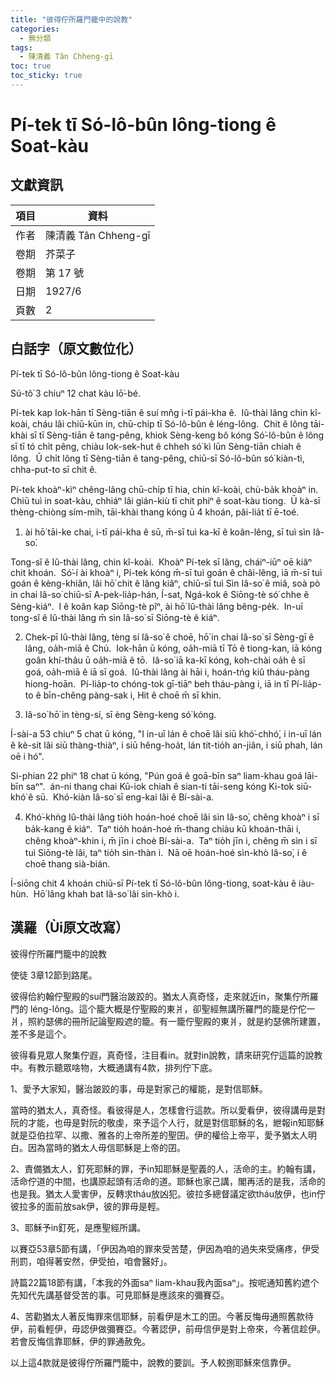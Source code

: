 ```yaml
---
title: "彼得佇所羅門籠中的說教"
categories:
  - 無分類
tags:
  - 陳清義 Tân Chheng-gī
toc: true
toc_sticky: true
---
```


# Pí-tek tī Só-lô-bûn lông-tiong ê Soat-kàu

## 文獻資訊

| 項目 | 資料 |
|---|---|
| 作者 | 陳清義 Tân Chheng-gī |
| 卷期 | 芥菜子 |
| 卷期 | 第 17 號 |
| 日期 | 1927/6 |
| 頁數 | 2 |

## 白話字（原文數位化）

Pí-tek tī Só-lô-bûn lông-tiong ê Soat-kàu

Sú-tô͘ 3 chiuⁿ 12 chat kàu lō͘-bé.

Pí-tek kap Iok-hān tī Sèng-tiān ê suí mn̂g i-tī pái-kha ê.  Iû-thài lâng chin kî-koài, cháu lâi chiū-kūn in, chū-chi̍p tī Só-lô-bûn ê léng-lông.  Chit ê lông tāi-khài sī tī Sèng-tiān ê tang-pêng, khiok Sèng-keng bô kóng Só͘-lô-bûn ê lông sī tī tó chi̍t pêng, chiàu Iok-sek-hut ê chheh só͘ kì lūn Sèng-tiān chiah ê lông.  Ū chi̍t lông tī Sèng-tiān ê tang-pêng, chiū-sī Só-lô-bûn só͘ kiàn-tì, chha-put-to sī chit ê.

Pí-tek khoàⁿ-kìⁿ chêng-lâng chū-chi̍p tī hia, chin kî-koài, chù-ba̍k khoàⁿ in.  Chiū tuì in soat-kàu, chhiáⁿ lâi gián-kiù tī chit phiⁿ ê soat-kàu tiong.  Ū kà-sī thèng-chiòng sím-mi̍h, tāi-khài thang kóng ū 4 khoán, pâi-lia̍t tī ē-toé.

1. ài hō͘ tāi-ke chai, i-tī pái-kha ê sū, m̄-sī tuì ka-kī ê koân-lêng, sī tuì sìn Iâ-so͘.

Tong-sî ê Iû-thài lâng, chin kî-koài.  Khoàⁿ Pí-tek sī lâng, cháiⁿ-iūⁿ oē kiâⁿ chit khoán.  Só͘-í ài khoàⁿ i, Pí-tek kóng m̄-sī tuì goán ê châi-lêng, iā m̄-sī tuì goán ê kèng-khiân, lâi hō͘ chit ê lâng kiâⁿ, chiū-sī tuì Sìn Iâ-so͘ ê miâ, soà pò in chai Iâ-so͘ chiū-sī A-pek-lia̍p-hán, Í-sat, Ngá-kok ê Siōng-tè só͘ chhe ê Sèng-kiáⁿ.  I ê koân kap Siōng-tè pîⁿ, ài hō͘ Iû-thài lâng bêng-pe̍k.  In-uī tong-sî ê Iû-thài lâng m̄ sìn Iâ-so͘ sī Siōng-tè ê kiáⁿ.

2. Chek-pī Iû-thài lâng, tèng sí Iâ-so͘ ê choē, hō͘ in chai Iâ-so͘ sī Sèng-gī ê lâng, oa̍h-miā ê Chú.  Iok-hān ū kóng, oa̍h-miā tī Tō ê tiong-kan, iā kóng goân khí-thâu ū oa̍h-miā ê tō.  Iâ-so͘ iā ka-kī kóng, koh-chài oa̍h ê sī goá, oa̍h-miā ê iā sī goá.  Iû-thài lâng ài hāi i, hoán-tńg kiû tháu-pàng hiong-hoān.  Pí-lia̍p-to chóng-tok gī-tiāⁿ beh tháu-pàng i, iā in tī Pí-lia̍p-to ê bīn-chêng pàng-sak i, Hit ê choē m̄ sī khin.

3. Iâ-so͘ hō͘ in tèng-sí, sī èng Sèng-keng só͘ kóng.

Í-sài-a 53 chiuⁿ 5 chat ū kóng, "I in-uī lán ê choē lâi siū khó͘-chhó͘, i in-uī lán ê kè-sit lâi siū thàng-thiàⁿ, i siū hêng-hoa̍t, lán tit-tio̍h an-jiân, i siū phah, lán oē i hó".

Si-phian 22 phiⁿ 18 chat ū kóng, "Pún goá ê goā-bīn saⁿ liam-khau goá lāi-bīn saⁿ".  án-ni thang chai Kū-iok chiah ê sian-ti tāi-seng kóng Ki-tok siū-khó͘ ê sū.  Khó-kiàn Iâ-so͘ sī eng-kai lâi ê Bí-sài-a.

4. Khó͘-khǹg Iû-thài lâng tio̍h hoán-hoé choē lâi sìn Iâ-so͘, chêng khoàⁿ i sī ba̍k-kang ê kiáⁿ.  Taⁿ tio̍h hoán-hoé m̄-thang chiàu kū khoán-thāi i, chêng khoàⁿ-khin i, m̄ jīn i choè Bí-sài-a.  Taⁿ tio̍h jīn i, chêng m̄ sìn i sī tuì Siōng-tè lâi, taⁿ tio̍h sìn-thàn i.  Nā oē hoán-hoé sìn-khò Iâ-so͘, i ê choē thang sià-bián.

Í-siōng chit 4 khoán chiū-sī Pí-tek tī Só-lô-bûn lông-tiong, soat-kàu ê iàu-hùn.  Hō͘ lâng khah bat Iâ-so͘ lâi sìn-khò i.

## 漢羅（Ùi原文改寫）

彼得佇所羅門籠中的說教

使徒 3章12節到路尾。

彼得佮約翰佇聖殿的suí門醫治跛跤的。猶太人真奇怪，走來就近in，聚集佇所羅門的 léng-lông。這个籠大概是佇聖殿的東爿，卻聖經無講所羅門的籠是佇佗一爿，照約瑟佛的冊所記論聖殿遮的籠。有一籠佇聖殿的東爿，就是約瑟佛所建置，差不多是這个。

彼得看見眾人聚集佇遐，真奇怪，注目看in。就對in說教，請來研究佇這篇的說教中。有教示聽眾啥物，大概通講有4款，排列佇下底。

1、愛予大家知，醫治跛跤的事，毋是對家己的權能，是對信耶穌。

當時的猶太人，真奇怪。看彼得是人，怎樣會行這款。所以愛看伊，彼得講毋是對阮的才能，也毋是對阮的敬虔，來予這个人行，就是對信耶穌的名，紲報in知耶穌就是亞伯拉罕、以撒、雅各的上帝所差的聖囝。伊的權佮上帝平，愛予猶太人明白。因為當時的猶太人毋信耶穌是上帝的囝。

2、責備猶太人，釘死耶穌的罪，予in知耶穌是聖義的人，活命的主。約翰有講，活命佇道的中間，也講原起頭有活命的道。耶穌也家己講，閣再活的是我，活命的也是我。猶太人愛害伊，反轉求tháu放凶犯。彼拉多總督議定欲tháu放伊，也in佇彼拉多的面前放sak伊，彼的罪毋是輕。

3、耶穌予in釘死，是應聖經所講。

以賽亞53章5節有講，「伊因為咱的罪來受苦楚，伊因為咱的過失來受痛疼，伊受刑罰，咱得著安然，伊受拍，咱會醫好」。

詩篇22篇18節有講，「本我的外面saⁿ liam-khau我內面saⁿ」。按呢通知舊約遮个先知代先講基督受苦的事。可見耶穌是應該來的彌賽亞。

4、苦勸猶太人著反悔罪來信耶穌，前看伊是木工的囝。今著反悔毋通照舊款待伊，前看輕伊，毋認伊做彌賽亞。今著認伊，前毋信伊是對上帝來，今著信趁伊。若會反悔信靠耶穌，伊的罪通赦免。

以上這4款就是彼得佇所羅門籠中，說教的要訓。予人較捌耶穌來信靠伊。

